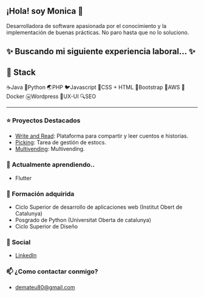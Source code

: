 ## ¡Hola! soy Monica 👋
Desarrolladora de software apasionada por el conocimiento y la implementación de buenas prácticas. No paro hasta que no lo soluciono.
## ✨ Buscando mi siguiente experiencia laboral... ✨

## 💼 Stack
☕️Java 🐍Python 🌏PHP 🐦Javascript 🦚CSS + HTML 🦎Bootstrap 🐘AWS 🐳Docker ⓦWordpress 🌈UX-UI 🔍SEO
<hr>

### ⭐️ Proyectos Destacados
- [Write and Read](https://github.com/demateu/write_and_read): Plataforma para compartir y leer cuentos e historias.
- [Picking](https://github.com/demateu/picking): Tarea de gestión de estocs.
- [Multivending](https://github.com/demateu/multivending): Multivending.

### 🌱 Actualmente aprendiendo..
- Flutter

### 🧠 Formación adquirida
- Ciclo Superior de desarrollo de aplicaciones web (Institut Obert de Catalunya)
- Posgrado de Python (Universitat Oberta de catalunya)
- Ciclo Superior de Diseño

### 💬 Social
- [LinkedIn](https://www.linkedin.com/in/demateu/)

### 📫 ¿Como contactar conmigo?
- <a href="mailto:demateu80@gmail.com">demateu80@gmail.com</a>

<!--
**demateu/demateu** is a ✨ _special_ ✨ repository because its `README.md` (this file) appears on your GitHub profile.
Here are some ideas to get you started:
- 🤔 I’m looking for help with ...
- ⚡ Fun fact: ...
## 🔭 Actualmente trabajando en..
- Una app para practicar Flutter
-->
